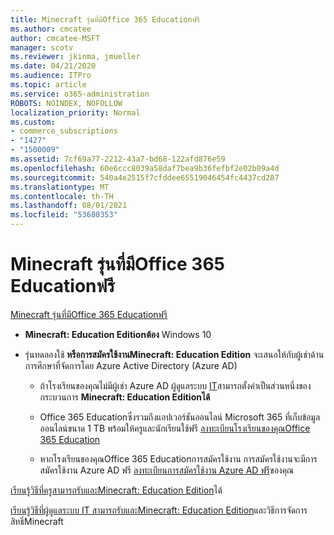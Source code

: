 ```yaml
---
title: Minecraft รุ่นที่มีOffice 365 Educationฟรี
ms.author: cmcatee
author: cmcatee-MSFT
manager: scotv
ms.reviewer: jkinma, jmueller
ms.date: 04/21/2020
ms.audience: ITPro
ms.topic: article
ms.service: o365-administration
ROBOTS: NOINDEX, NOFOLLOW
localization_priority: Normal
ms.custom:
- commerce_subscriptions
- "1427"
- "1500009"
ms.assetid: 7cf69a77-2212-43a7-bd68-122afd876e59
ms.openlocfilehash: 60e6ccc8039a58daf7bea9b36fefbf2e02b09a4d
ms.sourcegitcommit: 540a4e2515f7cfddee65519046454fc4437cd287
ms.translationtype: MT
ms.contentlocale: th-TH
ms.lasthandoff: 08/01/2021
ms.locfileid: "53680353"
---
```

# <a name="minecraft-edition-with-office-365-education-for-free"></a>Minecraft รุ่นที่มีOffice 365 Educationฟรี

[Minecraft รุ่นที่มีOffice 365 Educationฟรี](https://docs.microsoft.com/education/windows/get-minecraft-for-education)
  
- **Minecraft: Education Editionต้อง** Windows 10

- รุ่นทดลองใช้ **หรือการสมัครใช้งานMinecraft: Education Edition** จะเสนอให้กับผู้เช่าด้านการศึกษาที่จัดการโดย Azure Active Directory (Azure AD)

  - ถ้าโรงเรียนของคุณไม่มีผู้เช่า Azure AD ผู้ดูแลระบบ [IT](https://docs.microsoft.com/education/windows/school-get-minecraft)สามารถตั้งค่าเป็นส่วนหนึ่งของกระบวนการ **Minecraft: Education Editionได้**

  - Office 365 Educationซึ่งรวมถึงแอปเวอร์ชันออนไลน์ Microsoft 365 ที่เก็บข้อมูลออนไลน์ขนาด 1 TB พร้อมให้ครูและนักเรียนใช้ฟรี [ลงทะเบียนโรงเรียนของคุณOffice 365 Education](https://www.microsoft.com/education/products/office)

  - หากโรงเรียนของคุณOffice 365 Educationการสมัครใช้งาน การสมัครใช้งานจะมีการสมัครใช้งาน Azure AD ฟรี [ลงทะเบียนการสมัครใช้งาน Azure AD ฟรี](https://msdn.microsoft.com/library/windows/hardware/mt703369%28v=vs.85%29.aspx)ของคุณ

[เรียนรู้วิธีที่ครูสามารถรับและMinecraft: Education Edition](https://docs.microsoft.com/education/windows/teacher-get-minecraft)ได้
  
[เรียนรู้วิธีที่ผู้ดูแลระบบ IT สามารถรับและMinecraft: Education Edition](https://docs.microsoft.com/education/windows/school-get-minecraft)และวิธีการจัดการสิทธิ์Minecraft